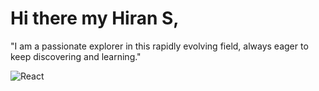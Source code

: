 # Hi there my Hiran S, 
"I am a passionate explorer in this rapidly evolving field, always eager to keep discovering and learning."

![React](https://img.shields.io/badge/React-20232A?style=for-the-badge&logo=react&logoColor=61DAFB)